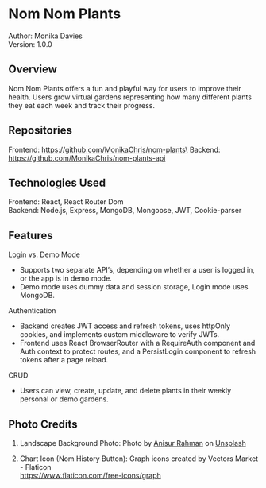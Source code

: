 # Nom Nom Plants
Author: Monika Davies\
Version: 1.0.0

## Overview
Nom Nom Plants offers a fun and playful way for users to improve their health. Users grow virtual gardens representing how many different plants they eat each week and track their progress.

## Repositories

Frontend: https://github.com/MonikaChris/nom-plants\
Backend: https://github.com/MonikaChris/nom-plants-api

## Technologies Used

Frontend: React, React Router Dom\
Backend: Node.js, Express, MongoDB, Mongoose, JWT, Cookie-parser

## Features

Login vs. Demo Mode

- Supports two separate API’s, depending on whether a user is logged in, or the app is in demo mode.
- Demo mode uses dummy data and session storage, Login mode uses MongoDB.

Authentication

- Backend creates JWT access and refresh tokens, uses httpOnly cookies, and implements custom middleware to verify JWTs.
- Frontend uses React BrowserRouter with a RequireAuth component and Auth context to protect routes, and a PersistLogin component to refresh tokens after a page reload.

CRUD

- Users can view, create, update, and delete plants in their weekly personal or demo gardens.

## Photo Credits

1. Landscape Background Photo:
Photo by <a href="https://unsplash.com/@arjabedbd?utm_source=unsplash&utm_medium=referral&utm_content=creditCopyText">Anisur Rahman</a> on <a href="https://unsplash.com/photos/K2b7UDed6uQ?utm_source=unsplash&utm_medium=referral&utm_content=creditCopyText">Unsplash</a>

2. Chart Icon (Nom History Button):
Graph icons created by Vectors Market - Flaticon\
https://www.flaticon.com/free-icons/graph
  